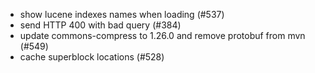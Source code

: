 - show lucene indexes names when loading (#537)
- send HTTP 400 with bad query (#384)
- update commons-compress to 1.26.0 and remove protobuf from mvn (#549)
- cache superblock locations (#528)
